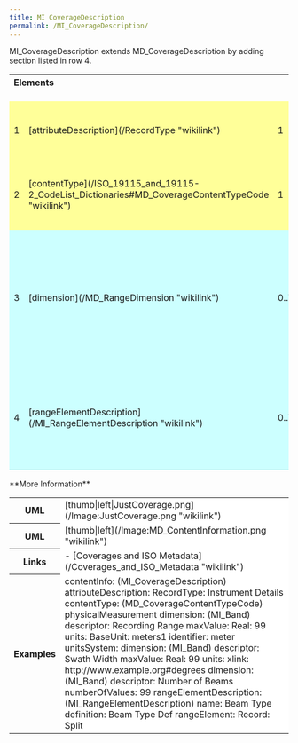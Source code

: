```yaml
---
title: MI CoverageDescription
permalink: /MI_CoverageDescription/
---
```


MI_CoverageDescription extends MD_CoverageDescription by adding section listed in row 4.

<table class="wikitable">
<tr>
<th valign="top" align="left" colspan="3">
Elements

</th>
<th>
<i>Definition and Recommended Practice</i>

</th>
</tr>
<tr>
<td bgcolor="FFFF99">
1

</td>
<td bgcolor="FFFF99">
[attributeDescription](/RecordType "wikilink")

</td>
<td bgcolor="FFFF99">
1

</td>
<td bgcolor="FFFFFF">
<i>General description of the attributes listed in dimension or range. Keep brief. **Example:** `Instrument Details`</i>

</td>
</tr>
<tr>
<td bgcolor="FFFF99">
2

</td>
<td bgcolor="FFFF99">
[contentType](/ISO_19115_and_19115-2_CodeList_Dictionaries#MD_CoverageContentTypeCode "wikilink")

</td>
<td bgcolor="FFFF99">
1

</td>
<td bgcolor="FFFFFF">
<i>Classification of attributes. Most common code values are 'thematicClassification' or 'physicalMeasurement'. **Example**: `physicalMeasurement`</i>

</td>
</tr>
<tr>
<td bgcolor="CCFFFF">
3

</td>
<td bgcolor="CCFFFF">
[dimension](/MD_RangeDimension "wikilink")

</td>
<td bgcolor="CCFFFF">
0..\*

</td>
<td bgcolor="FFFFFF">
<i>Information about attributes that have a measured value. Recommend providing attribute name, minimum value, maximum value and units. **Example:** `dimension: (MI_Band) descriptor: Recording Range maxValue: 99 units: (meters) dimension: (MI_Band) descriptor: Number of Beams numberOfValues: 99` </i>

</td>
</tr>
<tr>
<td bgcolor="CCFFFF">
4

</td>
<td bgcolor="CCFFFF">
[rangeElementDescription](/MI_RangeElementDescription "wikilink")

</td>
<td bgcolor="CCFFFF">
0..\*

</td>
<td>
<i>Information about attributes that have enumerative values. Provide name, definition and list of values. **Example:** `rangeElementDescription: (MI_RangeElementDescription) name: Beam Type definition: Beam Type Def rangeElement: Split`</i>

</td>
</tr>
</table>
**More Information**

<table class="wikitable">
<tr>
<th>
UML

</th>
<td bgcolor="FFFFFF">
[thumb|left|JustCoverage.png](/Image:JustCoverage.png "wikilink")

</td>
</tr>
<tr>
<th>
UML

</th>
<td bgcolor="FFFFFF">
[thumb|left](/Image:MD_ContentInformation.png "wikilink")

</td>
</tr>
<tr>
<th>
Links

</th>
<td bgcolor="FFFFFF">
-   [Coverages and ISO Metadata](/Coverages_and_ISO_Metadata "wikilink")

</td>
</tr>
<tr>
<th>
Examples

</th>
<td bgcolor="FFFFFF">
    contentInfo: (MI_CoverageDescription)
      attributeDescription:
        RecordType:  Instrument Details
      contentType: (MD_CoverageContentTypeCode) physicalMeasurement
      dimension: (MI_Band)
          descriptor: Recording Range
          maxValue:
            Real: 99
          units:
            BaseUnit: meters1
              identifier: meter
              unitsSystem:
      dimension: (MI_Band)
          descriptor: Swath Width
          maxValue:
            Real: 99
          units: xlink: http://www.example.org#degrees
      dimension: (MI_Band)
          descriptor: Number of Beams
          numberOfValues: 99
      rangeElementDescription: (MI_RangeElementDescription)
          name: Beam Type
          definition: Beam Type Def
          rangeElement:
            Record: Split

</td>
</tr>
</table>
